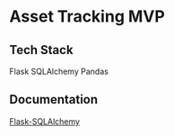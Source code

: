 # Asset Tracking MVP

## Tech Stack

Flask
SQLAlchemy
Pandas

## Documentation

[Flask-SQLAlchemy](https://flask-sqlalchemy.palletsprojects.com/en/stable/quickstart/)